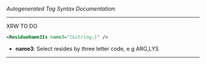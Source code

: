 <!-- THIS IS AN AUTOGENERATED FILE: Don't edit it directly, instead change the schema definition in the code itself. -->

_Autogenerated Tag Syntax Documentation:_

---
XRW TO DO

```xml
<ResidueName3Is name3="(&string;)" />
```

-   **name3**: Select resides by three letter code, e.g ARG,LYS

---
